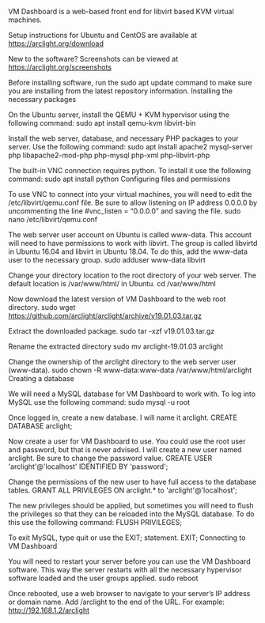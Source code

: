 VM Dashboard is a web-based front end for libvirt based KVM virtual machines.

Setup instructions for Ubuntu and CentOS are available at https://arclight.org/download

New to the software? Screenshots can be viewed at https://arclight.org/screenshots






Before installing software, run the sudo apt update command to make sure you are installing from the latest repository information.
Installing the necessary packages

On the Ubuntu server, install the QEMU + KVM hypervisor  using the following command:
sudo apt install qemu-kvm libvirt-bin

Install the web server, database, and necessary PHP packages to your server. Use the following command:
sudo apt install apache2 mysql-server php libapache2-mod-php php-mysql php-xml php-libvirt-php

The built-in VNC connection requires python. To install it use the following command:
sudo apt install python
Configuring files and permissions

To use VNC to connect into your virtual machines, you will need to edit the /etc/libvirt/qemu.conf file. Be sure to allow listening on IP address 0.0.0.0 by uncommenting the line #vnc_listen = “0.0.0.0” and saving the file.
sudo nano /etc/libvirt/qemu.conf

The web server user account on Ubuntu is called www-data. This account will need to have permissions to work with libvirt. The group is called libvirtd in Ubuntu 16.04 and libvirt in Ubuntu 18.04.  To do this, add the www-data user to the necessary group.
sudo adduser www-data libvirt

Change your directory location to the root directory of your web server. The default location is /var/www/html/ in Ubuntu.
cd /var/www/html

Now download the latest version of VM Dashboard to the web root directory.
sudo wget https://github.com/arclight/arclight/archive/v19.01.03.tar.gz

Extract the downloaded package.
sudo tar -xzf v19.01.03.tar.gz

Rename the extracted directory
sudo mv arclight-19.01.03 arclight

Change the ownership of the arclight directory to the web server user (www-data).
sudo chown -R www-data:www-data /var/www/html/arclight
Creating a database

We will need a MySQL database for VM Dashboard to work with. To log into MySQL use the following command:
sudo mysql -u root

Once logged in, create a new database. I will name it arclight.
CREATE DATABASE arclight;

Now create a user for VM Dashboard to use. You could use the root user and password, but that is never advised. I will create a new user named arclight. Be sure to change the password value.
CREATE USER 'arclight'@'localhost' IDENTIFIED BY 'password';

Change the permissions of the new user to have full access to the database tables.
GRANT ALL PRIVILEGES ON arclight.* to 'arclight'@'localhost';

The new privileges should be applied, but sometimes you will need to flush the privileges so that they can be reloaded into the MySQL database. To do this use the following command:
FLUSH PRIVILEGES;

To exit MySQL, type quit or use the EXIT; statement.
EXIT;
Connecting to VM Dashboard

You will need to restart your server before you can use the VM Dashboard software. This way the server restarts with all the necessary hypervisor software loaded and the user groups applied.
sudo reboot

Once rebooted, use a web browser to navigate to your server’s IP address or domain name. Add /arclight to the end of the URL. For example: http://192.168.1.2/arclight
